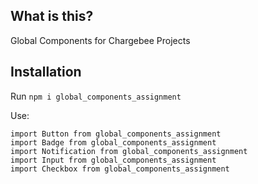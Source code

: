 ## What is this?

Global Components for Chargebee Projects

## Installation

Run `npm i global_components_assignment`

Use:

```
import Button from global_components_assignment
import Badge from global_components_assignment
import Notification from global_components_assignment
import Input from global_components_assignment
import Checkbox from global_components_assignment

```
